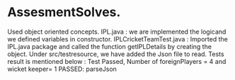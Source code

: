 # AssesmentSolves.
Used object oriented concepts.
IPL.java : we are implemented the logicand we defined variables in constructor.
IPLCricketTeamTest.java : Imported the IPL.java package and called the function getIPLDetails by creating the object.
Under src/testresource, we have added the Json file to read.
Tests result is mentioned below :
Test Passed, Number of foreignPlayers = 4 and wicket keeper= 1
PASSED: parseJson
